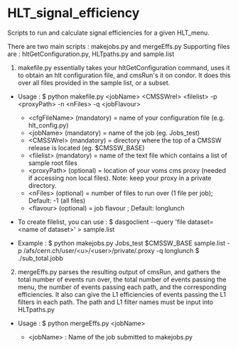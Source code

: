 # HLT_signal_efficiency
Scripts to run and calculate signal efficiencies for a given HLT_menu.

There are two main scripts : makejobs.py and mergeEffs.py
Supporting files are : hltGetConfiguration.py, HLTpaths.py and sample.list

1. makefile.py essentially takes your hltGetConfiguration command, uses it to obtain an hlt configuration file, and cmsRun's it on condor. It does this over all files provided in the sample list, or a subset.

 - Usage : $ python makefile.py \<jobName\> \<CMSSWrel\> \<filelist\> -p \<proxyPath\> -n \<nFiles\> -q \<jobFlavour\>
    - \<cfgFileName\> (mandatory) = name of your configuration file (e.g. hlt_config.py)
    - \<jobName\> (mandatory)     = name of the job (eg. Jobs_test)
    - \<CMSSWrel\> (mandatory)    = directory where the top of a CMSSW release is located (eg. $CMSSW_BASE)
    - \<filelist\> (mandatory)    = name of the text file which contains a list of sample root files
    - \<proxyPath\> (optional)    = location of your voms cms proxy (needed if accessing non local files). Note: keep your proxy in a private directory.
    - \<nFiles\> (optional)       = number of files to run over (1 file per job); Default: -1 (all files)
    - \<flavour\> (optional)      = job flavour ; Default: longlunch
   
 - To create filelist, you can use :
 $ dasgoclient --query 'file dataset=\<name of dataset\>' \> sample.list
   
 - Example : 
   $ python makejobs.py Jobs_test $CMSSW_BASE sample.list -p /afs/cern.ch/user/\<u\>/\<user\>/private/.proxy -q longlunch
   $ ./sub_total.jobb
   
2. mergeEffs.py parses the resulting output of cmsRun, and gathers the total number of events run over, the total number of events passing the menu, the number of events passing each path, and the corresponding efficiencies. It also can give the L1 efficiencies of events passing the L1 filters in each path. The path and L1 filter names must be input into HLTpaths.py
   
 - Usage : $ python  mergeEffs.py \<jobName\>
   
   - \<jobName\> : Name of the job submitted to makejobs.py
